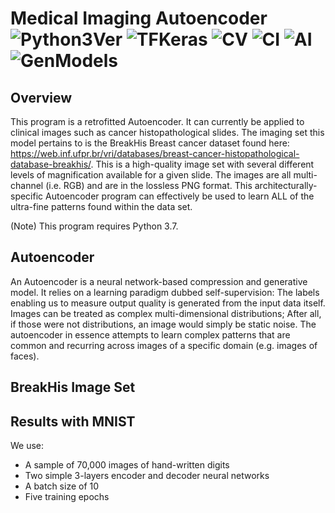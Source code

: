 # Medical Imaging Autoencoder ![Python3Ver](https://img.shields.io/badge/Scripting-Python%203-red) ![TFKeras](https://img.shields.io/badge/TensorFlow-Keras-yellow) ![CV](https://img.shields.io/badge/Computer-Vision-green) ![CI](https://img.shields.io/badge/Cancer-Imaging-orange) ![AI](https://img.shields.io/badge/Artificial-Intelligence-lightgrey) ![GenModels](https://img.shields.io/badge/Generative-Models-blue)

## Overview

This program is a retrofitted Autoencoder. It can currently be applied to clinical images such as cancer histopathological slides. The imaging set this model pertains to is the BreakHis Breast cancer dataset found here: https://web.inf.ufpr.br/vri/databases/breast-cancer-histopathological-database-breakhis/. This is a high-quality image set with several different levels of magnification available for a given slide. The images are all multi-channel (i.e. RGB) and are in the lossless PNG format. 
This architecturally-specific Autoencoder program can effectively be used to learn ALL of the ultra-fine patterns found within the data set.

(Note) This program requires Python 3.7.

## Autoencoder

An Autoencoder is a neural network-based compression and generative model. It relies on a learning paradigm dubbed self-supervision: The labels enabling us to measure output quality is generated from the input data itself. Images can be treated as complex multi-dimensional distributions; After all, if those were not distributions, an image would simply be static noise. The autoencoder in essence attempts to learn complex patterns that are common and recurring across images of a specific domain (e.g. images of faces).

## BreakHis Image Set

## Results with MNIST

We use:
- A sample of 70,000 images of hand-written digits
- Two simple 3-layers encoder and decoder neural networks
- A batch size of 10
- Five training epochs


